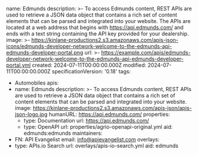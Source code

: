 name: Edmunds
description: >-
  To access Edmunds content, REST APIs are used to retrieve a JSON data object
  that contains a rich set of content elements that can be parsed and integrated
  into your website. The APIs are located at a web address that begins with
  https://api.edmunds.com/ and ends with a text string containing the API key
  provided for your dealership.
image: >-
  https://kinlane-productions2.s3.amazonaws.com/apis-json-icons/edmunds-developer-network-welcome-to-the-edmunds-api-edmunds-developer-portal.png
url: >-
  https://example.com/apis/edmunds-developer-network-welcome-to-the-edmunds-api-edmunds-developer-portal.yml
created: 2024-07-11T00:00:00.000Z
modified: 2024-07-11T00:00:00.000Z
specificationVersion: '0.18'
tags:
  - Automobiles
apis:
  - name: Edmunds
    description: >-
      To access Edmunds content, REST APIs are used to retrieve a JSON data
      object that contains a rich set of content elements that can be parsed and
      integrated into your website. 
    image: https://kinlane-productions2.s3.amazonaws.com/apis-json/apis-json-logo.jpg
    humanURL: https://api.edmunds.com/
    properties:
      - type: Documentation
        url: https://api.edmunds.com/
      - type: OpenAPI
        url: properties/agrio-openapi-original.yml
    aid: edmunds:edmunds
maintainers:
  - FN: API Evangelist
    email: info@apievangelist.com
overlays:
  - type: APIs.io Search
    url: overlays/apis-io-search.yml
aid: edmunds
